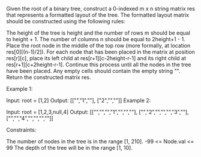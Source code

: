 Given the root of a binary tree, construct a 0-indexed m x n string matrix res that represents a formatted layout of the tree. The formatted layout matrix should be constructed using the following rules:

The height of the tree is height and the number of rows m should be equal to height + 1.
The number of columns n should be equal to 2height+1 - 1.
Place the root node in the middle of the top row (more formally, at location res[0][(n-1)/2]).
For each node that has been placed in the matrix at position res[r][c], place its left child at res[r+1][c-2height-r-1] and its right child at res[r+1][c+2height-r-1].
Continue this process until all the nodes in the tree have been placed.
Any empty cells should contain the empty string "".
Return the constructed matrix res.

 

Example 1:


Input: root = [1,2]
Output: 
[["","1",""],
 ["2","",""]]
Example 2:


Input: root = [1,2,3,null,4]
Output: 
[["","","","1","","",""],
 ["","2","","","","3",""],
 ["","","4","","","",""]]
 

Constraints:

The number of nodes in the tree is in the range [1, 210].
-99 <= Node.val <= 99
The depth of the tree will be in the range [1, 10].